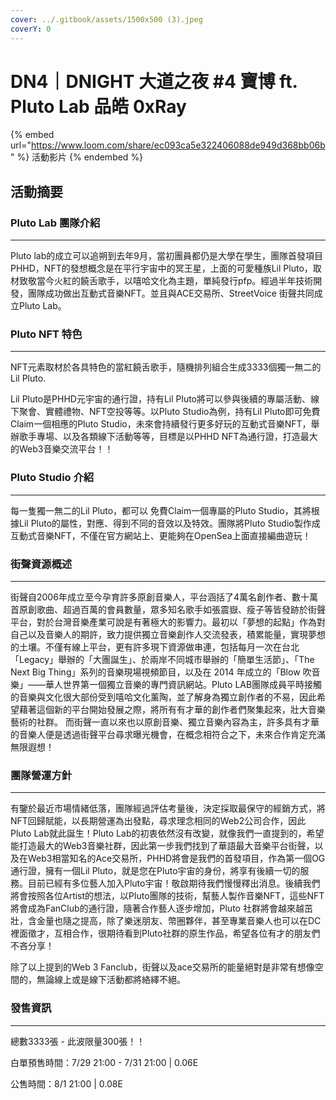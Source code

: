 ```yaml
---
cover: ../.gitbook/assets/1500x500 (3).jpeg
coverY: 0
---
```


# DN4｜DNIGHT 大道之夜 #4 寶博 ft. Pluto Lab 品皓 0xRay

{% embed url="https://www.loom.com/share/ec093ca5e322406088de949d368bb06b" %}
活動影片
{% endembed %}



## 活動摘要



### **Pluto Lab 團隊介紹**

****

Pluto lab的成立可以追朔到去年9月，當初團員都仍是大學在學生，團隊首發項目PHHD，NFT的發想概念是在平行宇宙中的冥王星，上面的可愛種族Lil Pluto，取材致敬當今火紅的饒舌歌手，以嘻哈文化為主題，單純發行pfp。經過半年技術開發，團隊成功做出互動式音樂NFT。並且與ACE交易所、StreetVoice 街聲共同成立Pluto Lab。



### **Pluto NFT 特色**

****

NFT元素取材於各具特色的當紅饒舌歌手，隨機排列組合生成3333個獨一無二的Lil Pluto.

&#x20;Lil Pluto是PHHD元宇宙的通行證，持有Lil Pluto將可以參與後續的專屬活動、線下聚會、實體禮物、NFT空投等等。以Pluto Studio為例，持有Lil Pluto即可免費Claim一個相應的Pluto Studio，未來會持續發行更多好玩的互動式音樂NFT，舉辦歌手專場、以及各類線下活動等等，目標是以PHHD NFT為通行證，打造最大的Web3音樂交流平台！！



### **Pluto Studio 介紹**

****

每一隻獨一無二的Lil Pluto，都可以 免費Claim一個專屬的Pluto Studio，其將根據Lil Pluto的屬性，對應、得到不同的音效以及特效。團隊將Pluto Studio製作成互動式音樂NFT，不僅在官方網站上、更能夠在OpenSea上面直接編曲遊玩！



### **街聲資源概述**

****

街聲自2006年成立至今孕育許多原創音樂人，平台涵括了4萬名創作者、數十萬首原創歌曲、超過百萬的會員數量，眾多知名歌手如張震嶽、瘦子等皆發跡於街聲平台，對於台灣音樂產業可說是有著極大的影響力。最初以「夢想的起點」作為對自己以及音樂人的期許，致力提供獨立音樂創作人交流發表，積累能量，實現夢想的土壤。不僅有線上平台，更有許多現下資源做串連，包括每月一次在台北「Legacy」舉辦的「大團誕生」、於兩岸不同城市舉辦的「簡單生活節」、「The Next Big Thing」系列的音樂現場視頻節目，以及在 2014 年成立的「Blow 吹音樂」——華人世界第一個獨立音樂的專門資訊網站。Pluto LAB團隊成員平時接觸的音樂與文化很大部份受到嘻哈文化薰陶，並了解身為獨立創作者的不易，因此希望藉著這個新的平台開始發展之際，將所有有才華的創作者們聚集起來，壯大音樂藝術的社群。 而街聲一直以來也以原創音樂、獨立音樂內容為主，許多具有才華的音樂人便是透過街聲平台尋求曝光機會，在概念相符合之下，未來合作肯定充滿無限遐想！



### **團隊營運方針**

****

有鑒於最近市場情緒低落，團隊經過評估考量後，決定採取最保守的經銷方式，將NFT回歸賦能，以長期營運為出發點，尋求理念相同的Web2公司合作，因此Pluto Lab就此誕生！Pluto Lab的初衷依然沒有改變，就像我們一直提到的，希望能打造最大的Web3音樂社群，因此第一步我們找到了華語最大音樂平台街聲，以及在Web3相當知名的Ace交易所，PHHD將會是我們的首發項目，作為第一個OG通行證，擁有一個Lil Pluto，就是您在Pluto宇宙的身份，將享有後續一切的服務。目前已經有多位藝人加入Pluto宇宙！敬啟期待我們慢慢釋出消息。後續我們將會按照各位Artist的想法，以Pluto團隊的技術，幫藝人製作音樂NFT，這些NFT將會成為FanClub的通行證，隨著合作藝人逐步增加，Pluto 社群將會越來越茁壯，含金量也隨之提高，除了樂迷朋友、幣圈夥伴，甚至專業音樂人也可以在DC裡面徵才，互相合作，很期待看到Pluto社群的原生作品，希望各位有才的朋友們不吝分享！

除了以上提到的Web 3 Fanclub，街聲以及ace交易所的能量絕對是非常有想像空間的，無論線上或是線下活動都將絡繹不絕。



### **發售資訊**

****

總數3333張 - 此波限量300張！！

白單預售時間：7/29 21:00 - 7/31 21:00 | 0.06E

公售時間：8/1 21:00 | 0.08E
